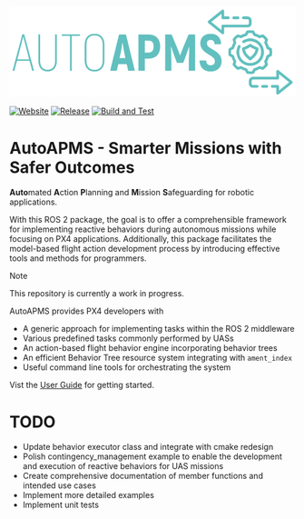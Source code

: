![image](https://github.com/robin-mueller/auto-apms-guide/blob/master/src/public/logo/logo-wo-bg.png?raw=true)

[![Website](https://img.shields.io/website?url=https%3A%2F%2Frobin-mueller.github.io%2Fauto-apms-guide&label=Website)](https://robin-mueller.github.io/auto-apms-guide/)
[![Release](https://img.shields.io/github/v/release/robin-mueller/auto-apms?label=Release)](https://github.com/robin-mueller/auto-apms/releases)
[![Build and Test](https://github.com/robin-mueller/auto-apms/actions/workflows/build-and-test.yml/badge.svg)](https://github.com/robin-mueller/auto-apms/actions/workflows/build-and-test.yml)

# AutoAPMS - Smarter Missions with Safer Outcomes

**Auto**mated **A**ction **P**lanning and **M**ission **S**afeguarding for robotic applications.

With this ROS 2 package, the goal is to offer a comprehensible framework for implementing reactive behaviors during autonomous missions while focusing on PX4 applications. Additionally, this package facilitates the model-based flight action development process by introducing effective tools and methods for programmers.

> [!NOTE]
> This repository is currently a work in progress.

AutoAPMS provides PX4 developers with
- A generic approach for implementing tasks within the ROS 2 middleware
- Various predefined tasks commonly performed by UASs
- An action-based flight behavior engine incorporating behavior trees
- An efficient Behavior Tree resource system integrating with `ament_index`
- Useful command line tools for orchestrating the system

Vist the [User Guide](https://robin-mueller.github.io/auto-apms-guide/getting-started) for getting started.

# TODO

- Update behavior executor class and integrate with cmake redesign
- Polish contingency_management example to enable the development and execution of reactive behaviors for UAS missions
- Create comprehensive documentation of member functions and intended use cases
- Implement more detailed examples
- Implement unit tests
